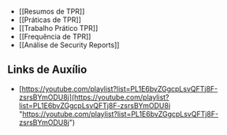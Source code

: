 
- [[Resumos de TPR]]
- [[Práticas de TPR]]
- [[Trabalho Prático TPR]]
- [[Frequência de TPR]]
- [[Análise de Security Reports]]


## Links de Auxílio

- [https://youtube.com/playlist?list=PL1E6bvZGgcpLsvQFTj8F-zsrsBYmODU8j](https://youtube.com/playlist?list=PL1E6bvZGgcpLsvQFTj8F-zsrsBYmODU8j "https://youtube.com/playlist?list=PL1E6bvZGgcpLsvQFTj8F-zsrsBYmODU8j")